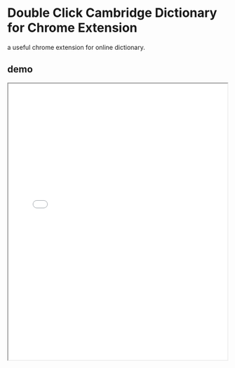 # Double Click Cambridge Dictionary for Chrome Extension

 a useful chrome extension for online dictionary.

## demo





<iframe height=630 width=500 src="dictionary-demo.gif">









